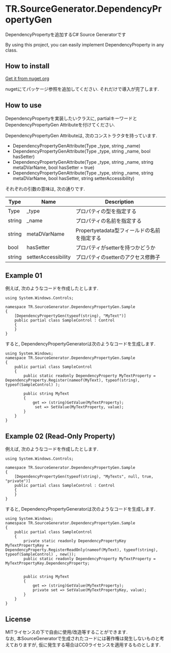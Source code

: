 # TR.SourceGenerator.DependencyPropertyGen
DependencyPropertyを追加するC# Source Generatorです

By using this project, you can easily implement DependencyProperty in any class.

## How to install
[Get it from nuget.org](https://www.nuget.org/packages/TR.SourceGenerator.DependencyPropertyGen)

nugetにてパッケージ参照を追加してください.  それだけで導入が完了します.

## How to use
DependencyPropertyを実装したいクラスに, partialキーワードとDependencyPropertyGen Attributeを付けてください.

DependencyPropertyGen Attributeは, 次のコンストラクタを持っています.

- DependencyPropertyGenAttribute(Type _type, string _name)
- DependencyPropertyGenAttribute(Type _type, string _name, bool hasSetter)
- DependencyPropertyGenAttribute(Type _type, string _name, string metaDVarName, bool hasSetter = true)
- DependencyPropertyGenAttribute(Type _type, string _name, string metaDVarName, bool hasSetter, string setterAccessibility)

それぞれの引数の意味は, 次の通りです.

|Type|Name|Description|
|---|---|---|
|Type|_type|プロパティの型を指定する|
|string|_name|プロパティの名前を指定する|
|string|metaDVarName|Propertyetadata型フィールドの名前を指定する|
|bool|hasSetter|プロパティがsetterを持つかどうか|
|string|setterAccessibility|プロパティのsetterのアクセス修飾子|

## Example 01
例えば, 次のようなコードを作成したとします.
```
using System.Windows.Controls;

namespace TR.SourceGenerator.DependencyPropertyGen.Sample
{
	[DependencyPropertyGen(typeof(string), "MyText")]
	public partial class SampleControl : Control
	{
	}
}
```

すると, DependencyPropertyGeneratorは次のようなコードを生成します.
```
using System.Windows;
namespace TR.SourceGenerator.DependencyPropertyGen.Sample
{
	public partial class SampleControl
	{
		public static readonly DependencyProperty MyTextProperty = DependencyProperty.Register(nameof(MyText), typeof(string), typeof(SampleControl) );

		public string MyText
		{
			get => (string)GetValue(MyTextProperty);
			 set => SetValue(MyTextProperty, value);
		}
	}
}
```

## Example 02 (Read-Only Property)
例えば, 次のようなコードを作成したとします.
```
using System.Windows.Controls;

namespace TR.SourceGenerator.DependencyPropertyGen.Sample
{
	[DependencyPropertyGen(typeof(string), "MyTexts", null, true, "private")]
	public partial class SampleControl : Control
	{
	}
}
```

すると, DependencyPropertyGeneratorは次のようなコードを生成します.
```
using System.Windows;
namespace TR.SourceGenerator.DependencyPropertyGen.Sample
{
	public partial class SampleControl
	{
		private static readonly DependencyPropertyKey MyTextPropertyKey = DependencyProperty.RegisterReadOnly(nameof(MyText), typeof(string), typeof(SampleControl) , new());
		public static readonly DependencyProperty MyTextProperty = MyTextPropertyKey.DependencyProperty;


		public string MyText
		{
			get => (string)GetValue(MyTextProperty);
			private set => SetValue(MyTextPropertyKey, value);
		}
	}
}
```

## License
MITライセンスの下で自由に使用/改造等することができます.  
なお, 本SourceGeneratorで生成されたコードには著作権は発生しないものと考えておりますが, 仮に発生する場合はCC0ライセンスを適用するものとします.

